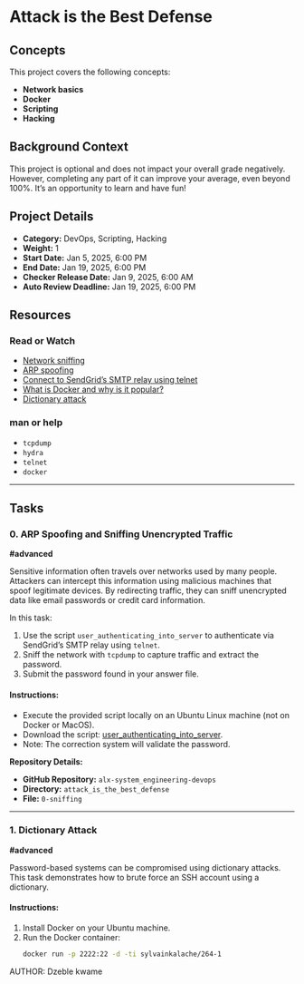 # Attack is the Best Defense

## Concepts
This project covers the following concepts:
- **Network basics**
- **Docker**
- **Scripting**
- **Hacking**

## Background Context
This project is optional and does not impact your overall grade negatively. However, completing any part of it can improve your average, even beyond 100%. It’s an opportunity to learn and have fun!

## Project Details
- **Category:** DevOps, Scripting, Hacking
- **Weight:** 1
- **Start Date:** Jan 5, 2025, 6:00 PM
- **End Date:** Jan 19, 2025, 6:00 PM
- **Checker Release Date:** Jan 9, 2025, 6:00 AM
- **Auto Review Deadline:** Jan 19, 2025, 6:00 PM

## Resources
### Read or Watch
- [Network sniffing](https://en.wikipedia.org/wiki/Packet_analyzer)
- [ARP spoofing](https://en.wikipedia.org/wiki/ARP_spoofing)
- [Connect to SendGrid’s SMTP relay using telnet](https://sendgrid.com/docs)
- [What is Docker and why is it popular?](https://www.docker.com/resources/what-container)
- [Dictionary attack](https://en.wikipedia.org/wiki/Dictionary_attack)

### man or help
- `tcpdump`
- `hydra`
- `telnet`
- `docker`

---

## Tasks

### 0. ARP Spoofing and Sniffing Unencrypted Traffic
**#advanced**

Sensitive information often travels over networks used by many people. Attackers can intercept this information using malicious machines that spoof legitimate devices. By redirecting traffic, they can sniff unencrypted data like email passwords or credit card information. 

In this task:
1. Use the script `user_authenticating_into_server` to authenticate via SendGrid’s SMTP relay using `telnet`.
2. Sniff the network with `tcpdump` to capture traffic and extract the password.
3. Submit the password found in your answer file.

#### Instructions:
- Execute the provided script locally on an Ubuntu Linux machine (not on Docker or MacOS).
- Download the script: [user_authenticating_into_server](https://intranet.alxswe.com/rltoken).
- Note: The correction system will validate the password.

**Repository Details:**
- **GitHub Repository:** `alx-system_engineering-devops`
- **Directory:** `attack_is_the_best_defense`
- **File:** `0-sniffing`

---

### 1. Dictionary Attack
**#advanced**

Password-based systems can be compromised using dictionary attacks. This task demonstrates how to brute force an SSH account using a dictionary.

#### Instructions:
1. Install Docker on your Ubuntu machine.
2. Run the Docker container:  
   ```bash
   docker run -p 2222:22 -d -ti sylvainkalache/264-1

AUTHOR: Dzeble kwame 
